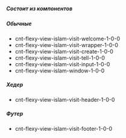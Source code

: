 ##### Состоит из компонентов

##### Обычные

- cnt-flexy-view-islam-visit-welcome-1-0-0
- cnt-flexy-view-islam-visit-wrapper-1-0-0
- cnt-flexy-view-islam-visit-create-1-0-0
- cnt-flexy-view-islam-visit-tell-1-0-0
- cnt-flexy-view-islam-visit-input-1-0-0
- cnt-flexy-view-islam-window-1-0-0

##### Хедер

- cnt-flexy-view-islam-visit-header-1-0-0


##### Футер

- cnt-flexy-view-islam-visit-footer-1-0-0

